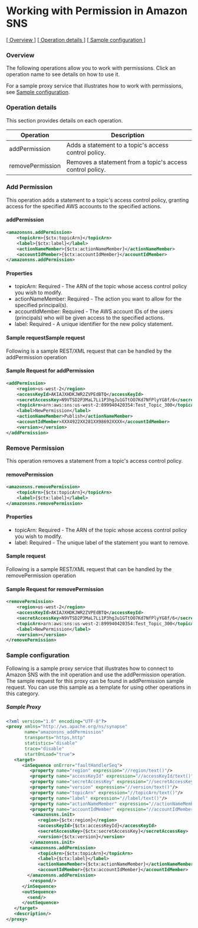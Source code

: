 
# Working with Permission in Amazon SNS

[[ Overview ]](#Overview) [[ Operation details ]](#Operation-details) [[ Sample configuration ]](#Sample-configuration)

### Overview
The following operations allow you to work with permissions. Click an operation name to see details on how to use it.

For a sample proxy service that illustrates how to work with permissions, see [Sample configuration](#Sample-configuration).

### Operation details
This section provides details on each operation.

| Operation | Description |
| --- | --- |
| addPermission | Adds a statement to a topic's access control policy.|
| removePermission | Removes a statement from a topic's access control policy.|

### Add Permission
This operation adds a statement to a topic's access control policy, granting access for the specified AWS accounts to the specified actions.

#### addPermission
```xml
<amazonsns.addPermission>
    <topicArn>{$ctx:topicArn}</topicArn>
    <label>{$ctx:label}</label>
    <actionNameMember>{$ctx:actionNameMember}</actionNameMember>
    <accountIdMember>{$ctx:accountIdMember}</accountIdMember>
</amazonsns.addPermission>
```
#### Properties
* topicArn: Required - The ARN of the topic whose access control policy you wish to modify.
* actionNameMember: Required - The action you want to allow for the specified principal(s).
* accountIdMember: Required - The AWS account IDs of the users (principals) who will be given access to the specified actions.
* label: Required - A unique identifier for the new policy statement.
 
#### Sample requestSample request
Following is a sample REST/XML request that can be handled by the addPermission operation

#### Sample Request for addPermission
```xml
<addPermission>
    <region>us-west-2</region>
    <accessKeyId>AKIAJXHDKJWR2ZVPEdBTQ</accessKeyId>
    <secretAccessKey>N9VTSD2P3MaL7Li1P3hgJu1GTtOO7Kd7NfPlyYG8f/6</secretAccessKey>
    <topicArn>arn:aws:sns:us-west-2:899940420354:Test_Topic_300</topicArn>
    <label>NewPermission</label>
    <actionNameMember>Publish</actionNameMember>
    <accountIdMember>XXX4922XX281XX98692XXXX</accountIdMember>
    <version></version>
</addPermission>
```
### Remove Permission
This operation removes a statement from a topic's access control policy.

#### removePermission
```xml
<amazonsns.removePermission>
    <topicArn>{$ctx:topicArn}</topicArn>
    <label>{$ctx:label}</label>
</amazonsns.removePermission>
```
#### Properties
* topicArn: Required - The ARN of the topic whose access control policy you wish to modify.
* label: Required - The unique label of the statement you want to remove.

#### Sample request
Following is a sample REST/XML request that can be handled by the removePermission operation

#### Sample Request for removePermission
```xml
<removePermission>
    <region>us-west-2</region>
    <accessKeyId>AKIAJXHDKJWR2ZVPEdBTQ</accessKeyId>
    <secretAccessKey>N9VTSD2P3MaL7Li1P3hgJu1GTtOO7Kd7NfPlyYG8f/6</secretAccessKey>
    <topicArn>arn:aws:sns:us-west-2:899940420354:Test_Topic_300</topicArn>
    <label>NewPermission</label>
    <version></version>
</removePermission>
```
### Sample configuration
Following is a sample proxy service that illustrates how to connect to Amazon SNS with the init operation and use the addPermission operation. The sample request for this proxy can be found in addPermission sample request. You can use this sample as a template for using other operations in this category.

##### Sample Proxy
```xml
<?xml version="1.0" encoding="UTF-8"?>
<proxy xmlns="http://ws.apache.org/ns/synapse"
       name="amazonsns_addPermission"
       transports="https,http"
       statistics="disable"
       trace="disable"
       startOnLoad="true">
   <target>
      <inSequence onError="faultHandlerSeq">
         <property name="region" expression="//region/text()"/>
         <property name="accessKeyId" expression="//accessKeyId/text()"/>
         <property name="secretAccessKey" expression="//secretAccessKey/text()"/>
         <property name="version" expression="//version/text()"/>
         <property name="topicArn" expression="//topicArn/text()"/>
         <property name="label" expression="//label/text()"/>
         <property name="actionNameMember" expression="//actionNameMember/text()"/>
         <property name="accountIdMember" expression="//accountIdMember/text()"/>
          <amazonsns.init>
            <region>{$ctx:region}</region>
            <accessKeyId>{$ctx:accessKeyId}</accessKeyId>
            <secretAccessKey>{$ctx:secretAccessKey}</secretAccessKey>
            <version>{$ctx:version}</version>
         </amazonsns.init>
         <amazonsns.addPermission>
            <topicArn>{$ctx:topicArn}</topicArn>
            <label>{$ctx:label}</label>
            <actionNameMember>{$ctx:actionNameMember}</actionNameMember>
            <accountIdMember>{$ctx:accountIdMember}</accountIdMember>
        </amazonsns.addPermission>
         <respond/>
      </inSequence>
      <outSequence>
        <send/>
      </outSequence>
   </target>
   <description/>
</proxy>                                 
```
